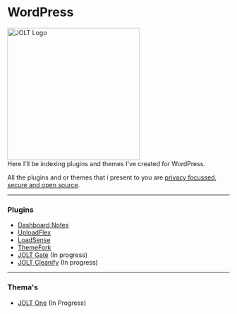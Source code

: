 # WordPress

<img src="https://github.com/user-attachments/assets/b2dae062-8ed6-41d5-b57f-264705f01d84" alt="JOLT Logo" width="300" >
<br>
Here I'll be indexing plugins and themes I've created for WordPress.<br>

All the plugins and or themes that i present to you are [privacy focussed, secure and open source](https://github.com/johnoltmans/WordPress/blob/main/SECURITY.md).







---

### Plugins

- [Dashboard Notes](https://github.com/johnoltmans/JOLT-Dashboard-Notes)
- [UploadFlex](https://github.com/johnoltmans/JOLT-UploadFlex/tree/main)
- [LoadSense](https://github.com/johnoltmans/JOLT-LoadSense)
- [ThemeFork](https://github.com/johnoltmans/JOLT-ThemeFork)
- [JOLT Gate](https://github.com/johnoltmans/JOLT-Gate) (In progress)
- [JOLT Cleanify](https://github.com/johnoltmans/JOLT-Cleanify) (In progress)

---

### Thema's

- [JOLT One](https://github.com/johnoltmans/JOLT-One) (In Progress)
